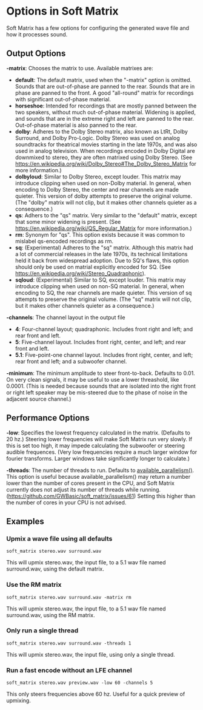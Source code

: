# Options in Soft Matrix

Soft Matrix has a few options for configuring the generated wave file and how it processes sound.

## Output Options

**-matrix**: Chooses the matrix to use. Available matrixes are:

- **default**: The default matrix, used when the "-matrix" option is omitted. Sounds that are out-of-phase are panned to the rear. Sounds that are in phase are panned to the front. A good "all-round" matrix for recordings with significant out-of-phase material.
- **horseshoe**: Intended for recordings that are mostly panned between the two speakers, without much out-of-phase material. Widening is applied, and sounds that are in the extreme right and left are panned to the rear. Out-of-phase material is also panned to the rear.
- **dolby**: Adheres to the Dolby Stereo matrix, also known as LtRt, Dolby Surround, and Dolby Pro-Logic. Dolby Stereo was used on analog soundtracks for theatrical movies starting in the late 1970s, and was also used in analog television. When recordings encoded in Dolby Digital are downmixed to stereo, they are often matrixed using Dolby Stereo. (See <https://en.wikipedia.org/wiki/Dolby_Stereo#The_Dolby_Stereo_Matrix> for more information.)
- **dolbyloud**: Similar to Dolby Stereo, except louder. This matrix may introduce clipping when used on non-Dolby material. In general, when encoding to Dolby Stereo, the center and rear channels are made quieter. This version of dolby attempts to preserve the original volume. (The "dolby" matrix will not clip, but it makes other channels quieter as a consequence.)
- **qs**: Adhers to the "qs" matrix. Very similar to the "default" matrix, except that some minor widening is present. (See <https://en.wikipedia.org/wiki/QS_Regular_Matrix> for more information.)
- **rm**: Synonym for "qs". This option exists because it was common to mislabel qs-encoded recordings as rm.
- **sq**: (Experimental) Adheres to the "sq" matrix. Although this matrix had a lot of commercial releases in the late 1970s, its technical limitations held it back from widespread adoption. Due to SQ's flaws, this option should only be used on matrial explicitly encoded for SQ. (See <https://en.wikipedia.org/wiki/Stereo_Quadraphonic>).
- **sqloud**: (Experimental) Similar to SQ, except louder. This matrix may introduce clipping when used on non-SQ material. In general, when encoding to SQ, the rear channels are made quieter. This version of sq attempts to preserve the original volume. (The "sq" matrix will not clip, but it makes other channels quieter as a consequence.)

**-channels**: The channel layout in the output file

- **4**: Four-channel layout; quadraphonic. Includes front right and left; and rear front and left.
- **5**: Five-channel layout. Includes front right, center, and left; and rear front and left.
- **5.1**: Five-point-one channel layout. Includes front right, center, and left; rear front and left; and a subwoofer channel.

**-minimum**: The minimum amplitude to steer front-to-back. Defaults to 0.01. On very clean signals, it may be useful to use a lower
threashold, like 0.0001. (This is needed because sounds that are isolated into the right front or right left speaker may be mis-steered due to the phase of noise in the adjacent source channel.)

## Performance Options

**-low**: Specifies the lowest frequency calculated in the matrix. (Defaults to 20 hz.) Steering lower frequencies will make Soft Matrix run very slowly. If this is set too high, it may impede calculating the subwoofer or steering audible frequences. (Very low frequencies require a much larger window for fourier transforms. Larger windows take significantly longer to calculate.)

**-threads**: The number of threads to run. Defaults to [available_parallelism()](https://doc.rust-lang.org/stable/std/thread/fn.available_parallelism.html). This option is useful because available_parallelism() may return a number lower than the number of cores present in the CPU, and Soft Matrix currently does not adjust its number of threads while running. (<https://github.com/GWBasic/soft_matrix/issues/61>) Setting this higher than the number of cores in your CPU is not advised.

## Examples

### Upmix a wave file using all defaults

    soft_matrix stereo.wav surround.wav

This will upmix stereo.wav, the input file, to a 5.1 wav file named surround.wav, using the default matrix.

### Use the RM matrix

    soft_matrix stereo.wav surround.wav -matrix rm

This will upmix stereo.wav, the input file, to a 5.1 wav file named surround.wav, using the RM matrix.

### Only run a single thread

    soft_matrix stereo.wav surround.wav -threads 1

This will upmix stereo.wav, the input file, using only a single thread.

### Run a fast encode without an LFE channel

    soft_matrix stereo.wav preview.wav -low 60 -channels 5

This only steers frequencies above 60 hz. Useful for a quick preview of upmixing.
